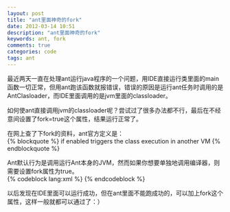 ```yaml
---
layout: post
title: "ant里面神奇的fork"
date: 2012-03-14 10:51
description: "ant里面神奇的fork"
keywords: ant, fork
comments: true
categories: code
tags: ant
---
```


最近两天一直在处理ant运行java程序的一个问题，用IDE直接运行类里面的main函数一切正常，但用ant跑该函数就报错误，错误的原因是运行ant任务时调用的是AntClasloader，而IDE里面调用的是jvm里面的classloader。  
  
如何使ant直接调用jvm的classloader呢？尝试过了很多办法都不行，最后在不经意间设置了fork=true这个属性，结果运行正常了。  

在网上查了下fork的资料，ant官方定义是：  
{% blockquote %}
if enabled triggers the class execution in another VM
{% endblockquote %}  
  
Ant默认行为是调用运行Ant本身的JVM，然而如果你想要单独地调用编译器，则需要设置fork属性为true。  
{% codeblock lang:xml %}
<java fork="true" classname="xxx" />
{% endcodeblock %}  
  
以后发现在IDE里面可以运行成功，但在ant里面不能跑成功的，可以加上fork这个属性，这样一般就都可以通过了：）  

